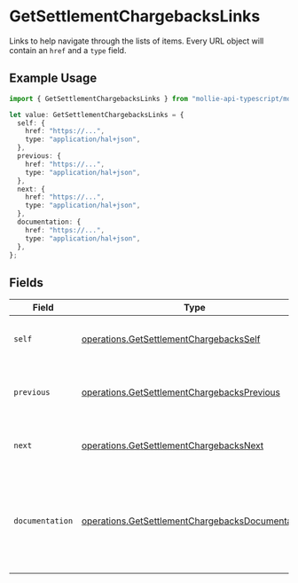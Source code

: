 # GetSettlementChargebacksLinks

Links to help navigate through the lists of items. Every URL object will contain an `href` and a `type` field.

## Example Usage

```typescript
import { GetSettlementChargebacksLinks } from "mollie-api-typescript/models/operations";

let value: GetSettlementChargebacksLinks = {
  self: {
    href: "https://...",
    type: "application/hal+json",
  },
  previous: {
    href: "https://...",
    type: "application/hal+json",
  },
  next: {
    href: "https://...",
    type: "application/hal+json",
  },
  documentation: {
    href: "https://...",
    type: "application/hal+json",
  },
};
```

## Fields

| Field                                                                                                                | Type                                                                                                                 | Required                                                                                                             | Description                                                                                                          |
| -------------------------------------------------------------------------------------------------------------------- | -------------------------------------------------------------------------------------------------------------------- | -------------------------------------------------------------------------------------------------------------------- | -------------------------------------------------------------------------------------------------------------------- |
| `self`                                                                                                               | [operations.GetSettlementChargebacksSelf](../../models/operations/getsettlementchargebacksself.md)                   | :heavy_minus_sign:                                                                                                   | The URL to the current set of items.                                                                                 |
| `previous`                                                                                                           | [operations.GetSettlementChargebacksPrevious](../../models/operations/getsettlementchargebacksprevious.md)           | :heavy_minus_sign:                                                                                                   | The previous set of items, if available.                                                                             |
| `next`                                                                                                               | [operations.GetSettlementChargebacksNext](../../models/operations/getsettlementchargebacksnext.md)                   | :heavy_minus_sign:                                                                                                   | The next set of items, if available.                                                                                 |
| `documentation`                                                                                                      | [operations.GetSettlementChargebacksDocumentation](../../models/operations/getsettlementchargebacksdocumentation.md) | :heavy_minus_sign:                                                                                                   | In v2 endpoints, URLs are commonly represented as objects with an `href` and `type` field.                           |